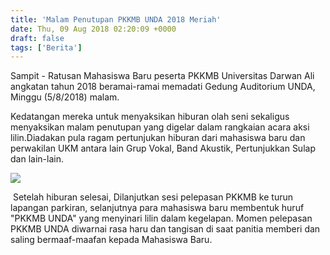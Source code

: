 ```yaml
---
title: 'Malam Penutupan PKKMB UNDA 2018 Meriah'
date: Thu, 09 Aug 2018 02:20:09 +0000
draft: false
tags: ['Berita']
---
```


Sampit - Ratusan Mahasiswa Baru peserta PKKMB Universitas Darwan Ali angkatan tahun 2018 beramai-ramai memadati Gedung Auditorium UNDA, Minggu (5/8/2018) malam.

Kedatangan mereka untuk menyaksikan hiburan olah seni sekaligus menyaksikan malam penutupan yang digelar dalam rangkaian acara aksi lilin.Diadakan pula ragam pertunjukan hiburan dari mahasiswa baru dan perwakilan UKM antara lain Grup Vokal, Band Akustik, Pertunjukkan Sulap dan lain-lain.  

![](http://unda.ac.id/web/media/PKKMB/penutupan1_(1).jpeg)

 Setelah hiburan selesai, Dilanjutkan sesi pelepasan PKKMB ke turun lapangan parkiran, selanjutnya para mahasiswa baru membentuk huruf "PKKMB UNDA" yang menyinari lilin dalam kegelapan. Momen pelepasan PKKMB UNDA diwarnai rasa haru dan tangisan di saat panitia memberi dan saling bermaaf-maafan kepada Mahasiswa Baru.